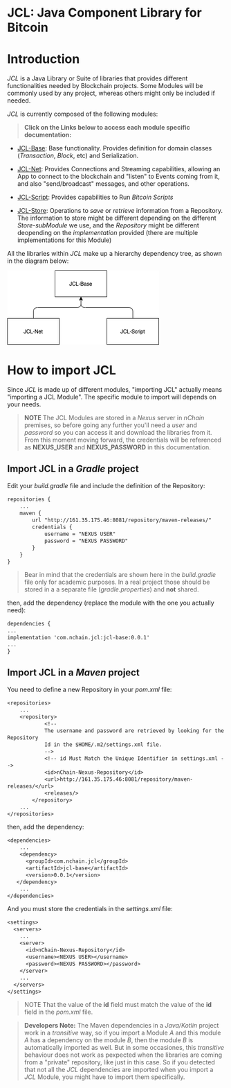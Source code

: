 
# JCL: Java Component Library for Bitcoin


# Introduction

*JCL* is a Java Library or Suite of libraries that provides different functionalities needed by Blockchain projects. Some Modules will be commonly used by any project, whereas others might only be included if needed.

*JCL* is currently composed of the following modules:

> **Click on the Links below to access each module specific documentation:**

 * [JCL-Base](../base/doc/README.md): Base functionality. Provides definition for domain classes (*Transaction*, *Block*, etc) and Serialization.
 
 * [JCL-Net](../net/doc/README.md): Provides Connections and Streaming capabilities, allowing an App to connect to the blockchain and "listen" to Events coming from it, and also "send/broadcast" messages, and other operations.

 * [JCL-Script](../script/doc/README.md): Provides capabilities to Run *Bitcoin Scripts*
 * [JCL-Store](../store/doc/README.md): Operations to *save* or *retrieve* information from a Repository. The information to store might be different depending on the different *Store-subModule* we use, and the *Repository* might be different deopending on the *implementation* provided (there are multiple implementations for this Module)
 
 
All the libraries within *JCL* make up a hierarchy dependency tree, as shown in the diagram below:

![high level architecture](jcl-highLevel.png) 


# How to import JCL

Since *JCL* is made up of different modules, "importing JCL" actually means "importing a JCL Module". The specific module to import will depends on your needs.

> **NOTE**
> The JCL Modules are stored in a *Nexus* server in *nChain* premises, so before going any further you'll need a *user* and *password* so you can access it and download the libraries from it. From this moment moving forward, the credentials will be referenced as **NEXUS_USER** and **NEXUS_PASSWORD** in this documentation.


## Import JCL in a *Gradle* project

Edit your *build.gradle* file and include the definition of the Repository:

```
repositories {
    ...
    maven {
        url "http://161.35.175.46:8081/repository/maven-releases/"
        credentials {
            username = "NEXUS USER"
            password = "NEXUS PASSWORD"
        }
    }
}
```
> Bear in mind that the credentials are shown here in the *build.gradle* file only for academic purposes. In a real project those should be stored in a a separate file (*gradle.properties*) and **not** shared.

then, add the dependency (replace the module with the one you actually need):

```
dependencies {
...
implementation 'com.nchain.jcl:jcl-base:0.0.1'
...
}

```

## Import JCL in a *Maven* project

You need to define a new Repository in your *pom.xml* file:

```
<repositories>
	...
	<repository>
            <!--
            The username and password are retrieved by looking for the Repository
            Id in the $HOME/.m2/settings.xml file.
            -->
            <!-- id Must Match the Unique Identifier in settings.xml -->
            <id>nChain-Nexus-Repository</id>
            <url>http://161.35.175.46:8081/repository/maven-releases/</url>
            <releases/>
        </repository>
	...
</repositories>
```

then, add the dependency:

```
<dependencies>
	...
	<dependency>
      <groupId>com.nchain.jcl</groupId>
      <artifactId>jcl-base</artifactId>
      <version>0.0.1</version>
   </dependency>
	...
</dependencies>

```

And you must store the credentials in the *settings.xml* file:

```
<settings>
  <servers>
    ...
    <server>
      <id>nChain-Nexus-Repository</id>
      <username><NEXUS USER></username>
      <password><NEXUS PASSWORD></password>
    </server>
    ...
  </servers>
</settings>
```

> NOTE That the value of the **id** field must match the value of the **id** field in the *pom.xml* file.

> **Developers Note:** The Maven dependencies in a *Java/Kotlin* project work in a *transitive* way, so if you import a Module *A* and this module *A* has a dependency on the module *B*, then the module *B* is automatically imported as well. But in some occasiones, this *transitive* behaviour does not work as pexpected when the libraries are coming from a "private" repository, like just in this case. So if you detected that not all the *JCL* dependencies are imported when you import a *JCL* Module, you might have to import them specifically.
 
